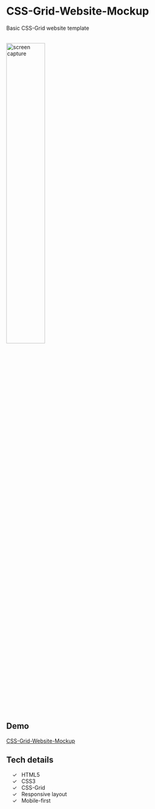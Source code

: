 # CSS-Grid-Website-Mockup

Basic CSS-Grid website template

<br>
<img width="45%" alt="screen capture" src="../master/assets/img/captureweb.jpeg">

## Demo
[CSS-Grid-Website-Mockup]

## Tech details

&nbsp;&nbsp;&nbsp;&nbsp;&check;&nbsp;&nbsp; HTML5<br>
&nbsp;&nbsp;&nbsp;&nbsp;&check;&nbsp;&nbsp; CSS3<br>
&nbsp;&nbsp;&nbsp;&nbsp;&check;&nbsp;&nbsp; CSS-Grid<br>
&nbsp;&nbsp;&nbsp;&nbsp;&check;&nbsp;&nbsp; Responsive layout<br>
&nbsp;&nbsp;&nbsp;&nbsp;&check;&nbsp;&nbsp; Mobile-first<br>

<br><br> 
  

   [CSS-Grid-Website-Mockup]: <https://alenagm.github.io/CSS-Grid-Website-Mockup/>

